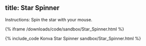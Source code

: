 title: Star Spinner
---

Instructions: Spin the star with your mouse.

{% iframe /downloads/code/sandbox/Star_Spinner.html %}

{% include_code Konva Star Spinner sandbox/Star_Spinner.html %}